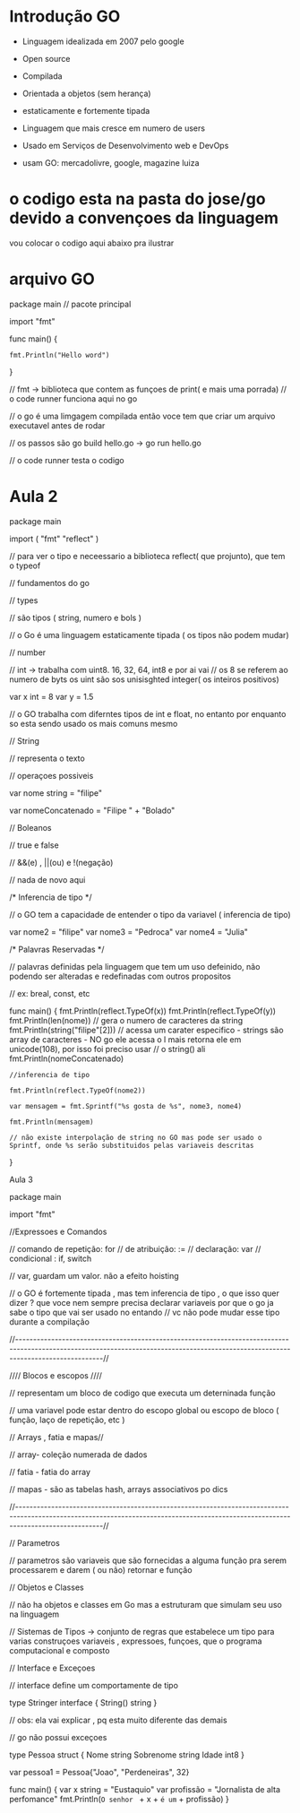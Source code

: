 # Introdução GO

- Linguagem idealizada em 2007 pelo google

- Open source

- Compilada

- Orientada a objetos (sem herança)

- estaticamente e fortemente tipada

- Linguagem que mais cresce em numero de users

- Usado em Serviços de Desenvolvimento web e DevOps

- usam GO: mercadolivre, google, magazine luiza

# o codigo esta na pasta do jose/go devido a convençoes da linguagem

vou colocar o codigo aqui abaixo pra ilustrar

# arquivo GO

package main // pacote principal

import "fmt"

func main() {

	fmt.Println("Hello word")

}

// fmt -> biblioteca que contem as funçoes de print( e mais uma porrada)
// o code runner funciona aqui no go

// o go é uma limgagem compilada então voce tem que criar um arquivo executavel antes de rodar

// os passos são go build hello.go -> go run hello.go

// o code runner testa o codigo 


# Aula 2

package main

import (
	"fmt"
	"reflect"
)

// para ver o tipo e neceessario a biblioteca reflect( que projunto), que tem o typeof

// fundamentos do go

// types

// são tipos ( string, numero e bols )

// o Go é uma linguagem estaticamente tipada ( os tipos não podem mudar)

// number

// int -> trabalha com uint8. 16, 32, 64, int8 e por ai vai
// os 8 se referem ao numero de byts os uint são sos unisisghted integer( os inteiros positivos)

var x int = 8
var y = 1.5

// o GO trabalha com diferntes tipos de int e float, no entanto por enquanto so esta sendo usado os mais comuns mesmo

// String

// representa o texto

// operaçoes possiveis

var nome string = "filipe"

var nomeConcatenado = "Filipe " + "Bolado"

// Boleanos

// true e false

// &&(e) , ||(ou) e !(negação)

// nada de novo aqui

/* Inferencia de tipo */

// o GO tem a capacidade de entender o tipo da variavel ( inferencia de tipo)

var nome2 = "filipe"
var nome3 = "Pedroca"
var nome4 = "Julia"

/* Palavras Reservadas */

// palavras definidas pela linguagem que tem um uso defeinido, não podendo ser alteradas e redefinadas com outros propositos

// ex: breal, const, etc

func main() {
	fmt.Println(reflect.TypeOf(x))
	fmt.Println(reflect.TypeOf(y))
	fmt.Println(len(nome))           // gera o numero de caracteres da string
	fmt.Println(string("filipe"[2])) // acessa um carater especifico - strings são array de caracteres - NO go ele acessa o l mais retorna ele em unicode(108), por isso foi preciso usar
	// o string() ali
	fmt.Println(nomeConcatenado)

	//inferencia de tipo

	fmt.Println(reflect.TypeOf(nome2))

	var mensagem = fmt.Sprintf("%s gosta de %s", nome3, nome4)

	fmt.Println(mensagem)

	// não existe interpolação de string no GO mas pode ser usado o Sprintf, onde %s serão substituidos pelas variaveis descritas
}

Aula 3

package main

import "fmt"

//Expressoes e Comandos

// comando de repetição: for
// de atribuição: :=
// declaração: var
// condicional : if, switch

// var, guardam um valor. não a efeito hoisting

// o GO é fortemente tipada , mas tem inferencia de tipo , o que isso quer dizer ? que voce nem sempre precisa declarar variaveis por que o go ja sabe o tipo que vai ser usado no entando
// vc não pode mudar esse tipo durante a compilação

//------------------------------------------------------------------------------------------------------------------------------------------------------------------------------------//

//// Blocos  e escopos ////

// representam um bloco de codigo que executa um deterninada função

// uma variavel pode estar dentro do escopo global ou escopo de bloco ( função, laço de repetição, etc )

// Arrays , fatia e mapas//

// array- coleção numerada de dados

// fatia - fatia do array

// mapas - são as tabelas hash, arrays associativos po dics

//------------------------------------------------------------------------------------------------------------------------------------------------------------------------------------//

// Parametros

// parametros são variaveis que são fornecidas a alguma função pra serem processarem e darem ( ou não) retornar e função

// Objetos e Classes

// não ha objetos e classes em Go mas a estruturam que simulam seu uso na linguagem

// Sistemas de Tipos -> conjunto de regras que estabelece um tipo para varias construçoes variaveis , expressoes, funçoes, que o programa computacional e composto

// Interface e Exceçoes

// interface define um comportamente de tipo

type Stringer interface {
	String() string
}

// obs: ela vai explicar , pq esta muito diferente das demais

// go não possui exceçoes

type Pessoa struct {
	Nome      string
	Sobrenome string
	Idade     int8
}

var pessoa1 = Pessoa{"Joao", "Perdeneiras", 32}

func main() {
	var x string = "Eustaquio"
	var profissão = "Jornalista de alta perfomance"
	fmt.Println(`O senhor ` + x + ` é um ` + profissão)
}

